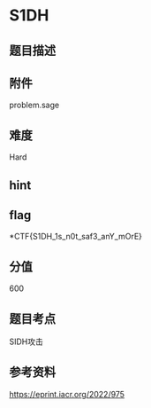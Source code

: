 # S1DH

## 题目描述

## 附件
problem.sage

## 难度
Hard

## hint

## flag
*CTF{S1DH_1s_n0t_saf3_anY_mOrE}

## 分值
600

## 题目考点
SIDH攻击

## 参考资料
https://eprint.iacr.org/2022/975